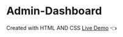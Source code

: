 # Admin-Dashboard
Created with HTML AND CSS
[Live Demo](https://sunjcar.github.io/Admin-Dashboard/) :point_left:
